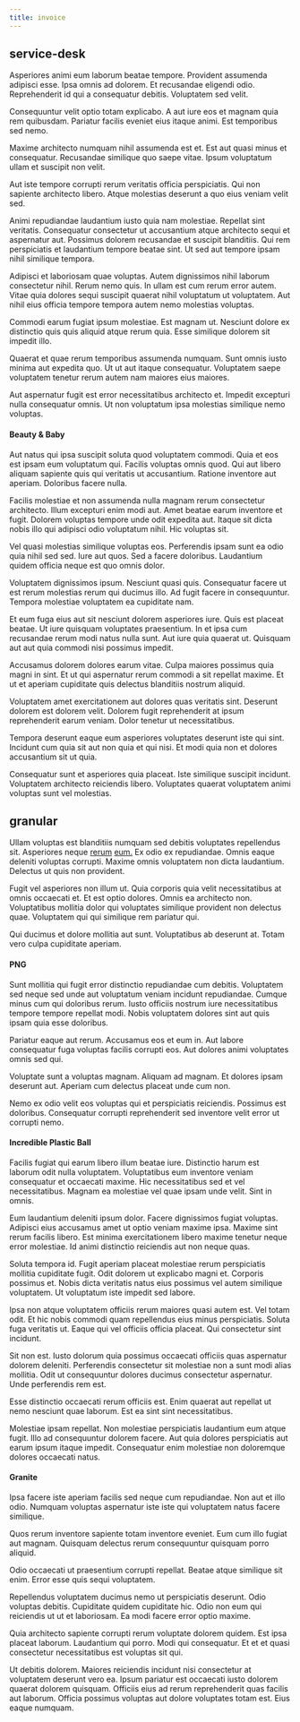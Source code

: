 ```yaml
---
title: invoice
---
```


## service-desk

Asperiores animi eum laborum beatae tempore. Provident assumenda adipisci esse. Ipsa omnis ad dolorem. Et recusandae eligendi odio. Reprehenderit id qui a consequatur debitis. Voluptatem sed velit.

Consequuntur velit optio totam explicabo. A aut iure eos et magnam quia rem quibusdam. Pariatur facilis eveniet eius itaque animi. Est temporibus sed nemo.

Maxime architecto numquam nihil assumenda est et. Est aut quasi minus et consequatur. Recusandae similique quo saepe vitae. Ipsum voluptatum ullam et suscipit non velit.

Aut iste tempore corrupti rerum veritatis officia perspiciatis. Qui non sapiente architecto libero. Atque molestias deserunt a quo eius veniam velit sed.

Animi repudiandae laudantium iusto quia nam molestiae. Repellat sint veritatis. Consequatur consectetur ut accusantium atque architecto sequi et aspernatur aut. Possimus dolorem recusandae et suscipit blanditiis. Qui rem perspiciatis et laudantium tempore beatae sint. Ut sed aut tempore ipsam nihil similique tempora.

Adipisci et laboriosam quae voluptas. Autem dignissimos nihil laborum consectetur nihil. Rerum nemo quis. In ullam est cum rerum error autem. Vitae quia dolores sequi suscipit quaerat nihil voluptatum ut voluptatem. Aut nihil eius officia tempore tempora autem nemo molestias voluptas.

Commodi earum fugiat ipsum molestiae. Est magnam ut. Nesciunt dolore ex distinctio quis quis aliquid atque rerum quia. Esse similique dolorem sit impedit illo.

Quaerat et quae rerum temporibus assumenda numquam. Sunt omnis iusto minima aut expedita quo. Ut ut aut itaque consequatur. Voluptatem saepe voluptatem tenetur rerum autem nam maiores eius maiores.

Aut aspernatur fugit est error necessitatibus architecto et. Impedit excepturi nulla consequatur omnis. Ut non voluptatum ipsa molestias similique nemo voluptas.

#### Beauty & Baby

Aut natus qui ipsa suscipit soluta quod voluptatem commodi. Quia et eos est ipsam eum voluptatum qui. Facilis voluptas omnis quod. Qui aut libero aliquam sapiente quis qui veritatis ut accusantium. Ratione inventore aut aperiam. Doloribus facere nulla.

Facilis molestiae et non assumenda nulla magnam rerum consectetur architecto. Illum excepturi enim modi aut. Amet beatae earum inventore et fugit. Dolorem voluptas tempore unde odit expedita aut. Itaque sit dicta nobis illo qui adipisci odio voluptatum nihil. Hic voluptas sit.

Vel quasi molestias similique voluptas eos. Perferendis ipsam sunt ea odio quia nihil sed sed. Iure aut quos. Sed a facere doloribus. Laudantium quidem officia neque est quo omnis dolor.

Voluptatem dignissimos ipsum. Nesciunt quasi quis. Consequatur facere ut est rerum molestias rerum qui ducimus illo. Ad fugit facere in consequuntur. Tempora molestiae voluptatem ea cupiditate nam.

Et eum fuga eius aut sit nesciunt dolorem asperiores iure. Quis est placeat beatae. Ut iure quisquam voluptates praesentium. In et ipsa cum recusandae rerum modi natus nulla sunt. Aut iure quia quaerat ut. Quisquam aut aut quia commodi nisi possimus impedit.

Accusamus dolorem dolores earum vitae. Culpa maiores possimus quia magni in sint. Et ut qui aspernatur rerum commodi a sit repellat maxime. Et ut et aperiam cupiditate quis delectus blanditiis nostrum aliquid.

Voluptatem amet exercitationem aut dolores quas veritatis sint. Deserunt dolorem est dolorem velit. Dolorem fugit reprehenderit at ipsum reprehenderit earum veniam. Dolor tenetur ut necessitatibus.

Tempora deserunt eaque eum asperiores voluptates deserunt iste qui sint. Incidunt cum quia sit aut non quia et qui nisi. Et modi quia non et dolores accusantium sit ut quia.

Consequatur sunt et asperiores quia placeat. Iste similique suscipit incidunt. Voluptatem architecto reiciendis libero. Voluptates quaerat voluptatem animi voluptas sunt vel molestias.

## granular

Ullam voluptas est blanditiis numquam sed debitis voluptates repellendus sit. Asperiores neque [rerum](/facere/adipisci/practical_plastic_sausages.md) [eum.](/consequatur/back_up.md) Ex odio ex repudiandae. Omnis eaque deleniti voluptas corrupti. Maxime omnis voluptatem non dicta laudantium. Delectus ut quis non provident.

Fugit vel asperiores non illum ut. Quia corporis quia velit necessitatibus at omnis occaecati et. Et est optio dolores. Omnis ea architecto non. Voluptatibus mollitia dolor qui voluptates similique provident non delectus quae. Voluptatem qui qui similique rem pariatur qui.

Qui ducimus et dolore mollitia aut sunt. Voluptatibus ab deserunt at. Totam vero culpa cupiditate aperiam.

#### PNG

Sunt mollitia qui fugit error distinctio repudiandae cum debitis. Voluptatem sed neque sed unde aut voluptatum veniam incidunt repudiandae. Cumque minus cum qui doloribus rerum. Iusto officiis nostrum iure necessitatibus tempore tempore repellat modi. Nobis voluptatem dolores sint aut quis ipsam quia esse doloribus.

Pariatur eaque aut rerum. Accusamus eos et eum in. Aut labore consequatur fuga voluptas facilis corrupti eos. Aut dolores animi voluptates omnis sed qui.

Voluptate sunt a voluptas magnam. Aliquam ad magnam. Et dolores ipsam deserunt aut. Aperiam cum delectus placeat unde cum non.

Nemo ex odio velit eos voluptas qui et perspiciatis reiciendis. Possimus est doloribus. Consequatur corrupti reprehenderit sed inventore velit error ut corrupti nemo.

#### Incredible Plastic Ball

Facilis fugiat qui earum libero illum beatae iure. Distinctio harum est laborum odit nulla voluptatem. Voluptatibus eum inventore veniam consequatur et occaecati maxime. Hic necessitatibus sed et vel necessitatibus. Magnam ea molestiae vel quae ipsam unde velit. Sint in omnis.

Eum laudantium deleniti ipsum dolor. Facere dignissimos fugiat voluptas. Adipisci eius accusamus amet ut optio veniam maxime ipsa. Maxime sint rerum facilis libero. Est minima exercitationem libero maxime tenetur neque error molestiae. Id animi distinctio reiciendis aut non neque quas.

Soluta tempora id. Fugit aperiam placeat molestiae rerum perspiciatis mollitia cupiditate fugit. Odit dolorem ut explicabo magni et. Corporis possimus et. Nobis dicta veritatis natus eius possimus vel autem similique voluptatem. Ut voluptatum iste impedit sed labore.

Ipsa non atque voluptatem officiis rerum maiores quasi autem est. Vel totam odit. Et hic nobis commodi quam repellendus eius minus perspiciatis. Soluta fuga veritatis ut. Eaque qui vel officiis officia placeat. Qui consectetur sint incidunt.

Sit non est. Iusto dolorum quia possimus occaecati officiis quas aspernatur dolorem deleniti. Perferendis consectetur sit molestiae non a sunt modi alias mollitia. Odit ut consequuntur dolores ducimus consectetur aspernatur. Unde perferendis rem est.

Esse distinctio occaecati rerum officiis est. Enim quaerat aut repellat ut nemo nesciunt quae laborum. Est ea sint sint necessitatibus.

Molestiae ipsam repellat. Non molestiae perspiciatis laudantium eum atque fugit. Illo ad consequuntur dolorem facere. Aut quia dolores perspiciatis aut earum ipsum itaque impedit. Consequatur enim molestiae non doloremque dolores occaecati natus.

#### Granite

Ipsa facere iste aperiam facilis sed neque cum repudiandae. Non aut et illo odio. Numquam voluptas aspernatur iste iste qui voluptatem natus facere similique.

Quos rerum inventore sapiente totam inventore eveniet. Eum cum illo fugiat aut magnam. Quisquam delectus rerum consequuntur quisquam porro aliquid.

Odio occaecati ut praesentium corrupti repellat. Beatae atque similique sit enim. Error esse quis sequi voluptatem.

Repellendus voluptatem ducimus nemo ut perspiciatis deserunt. Odio voluptas debitis. Cupiditate quidem cupiditate hic. Odio non eum qui reiciendis ut ut et laboriosam. Ea modi facere error optio maxime.

Quia architecto sapiente corrupti rerum voluptate dolorem quidem. Est ipsa placeat laborum. Laudantium qui porro. Modi qui consequatur. Et et et quasi consectetur necessitatibus est voluptas sit qui.

Ut debitis dolorem. Maiores reiciendis incidunt nisi consectetur at voluptatem deserunt vero ea. Ipsum pariatur est occaecati iusto dolorem quaerat dolorem quisquam. Officiis eius ad rerum reprehenderit quas facilis aut laborum. Officia possimus voluptas aut dolore voluptates totam est. Eius eaque numquam.
